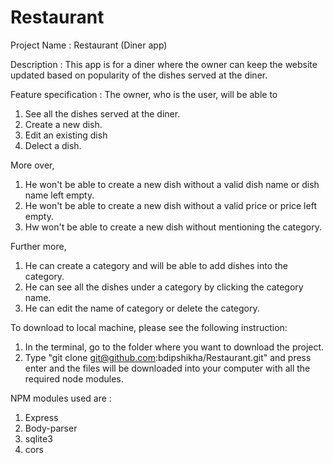 # Restaurant

Project Name : Restaurant (Diner app)

Description : This app is for a diner where the owner can keep the website updated based on popularity of the dishes served at the diner. 

Feature specification : The owner, who is the user, will be able to 
1. See all the dishes served at the diner.
2. Create a new dish.
3. Edit an existing dish
4. Delect a dish.

More over, 
1. He won't be able to create a new dish without a valid dish name or dish name left empty.
2. He won't be able to create a new dish without a valid price or price left empty.
3. Hw won't be able to create a new dish without mentioning the category.

Further more,
1. He can create a category and will be able to add dishes into the category.
2. He can see all the dishes under a category by clicking the category name.
3. He can edit the name of category or delete the category.

To download to local machine, please see the following instruction:

1. In the terminal, go to the folder where you want to download the project.
2. Type "git clone git@github.com:bdipshikha/Restaurant.git" and press enter and the files will be downloaded into your computer with all the required node modules. 

NPM modules used are :
1. Express
2. Body-parser
3. sqlite3
4. cors



